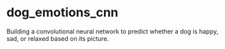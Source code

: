 # dog_emotions_cnn
Building a convolutional neural network to predict whether a dog is happy, sad, or relaxed based on its picture.
